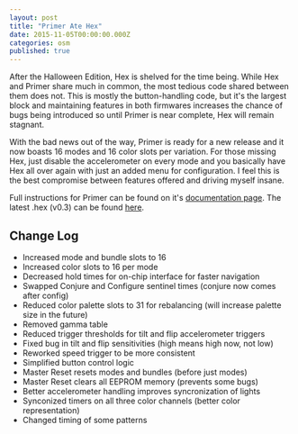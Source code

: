 ```yaml
---
layout: post
title: "Primer Ate Hex"
date: 2015-11-05T00:00:00.000Z
categories: osm
published: true
---
```


After the Halloween Edition, Hex is shelved for the time being. While Hex and Primer share much in common, the most tedious code shared between them does not. This is mostly the button-handling code, but it's the largest block and maintaining features in both firmwares increases the chance of bugs being introduced so until Primer is near complete, Hex will remain stagnant.

With the bad news out of the way, Primer is ready for a new release and it now boasts 16 modes and 16 color slots per variation. For those missing Hex, just disable the accelerometer on every mode and you basically have Hex all over again with just an added menu for configuration. I feel this is the best compromise between features offered and driving myself insane.

Full instructions for Primer can be found on it's [documentation page](/primer.html). The latest .hex (v0.3) can be found [here](/firmwares/primer_v0_3.hex).

## Change Log

* Increased mode and bundle slots to 16
* Increased color slots to 16 per mode
* Decreased hold times for on-chip interface for faster navigation
* Swapped Conjure and Configure sentinel times (conjure now comes after config)
* Reduced color palette slots to 31 for rebalancing (will increase palette size in the future)
* Removed gamma table
* Reduced trigger thresholds for tilt and flip accelerometer triggers
* Fixed bug in tilt and flip sensitivities (high means high now, not low)
* Reworked speed trigger to be more consistent
* Simplified button control logic
* Master Reset resets modes and bundles (before just modes)
* Master Reset clears all EEPROM memory (prevents some bugs)
* Better accelerometer handling improves syncronization of lights
* Synconized timers on all three color channels (better color representation)
* Changed timing of some patterns
